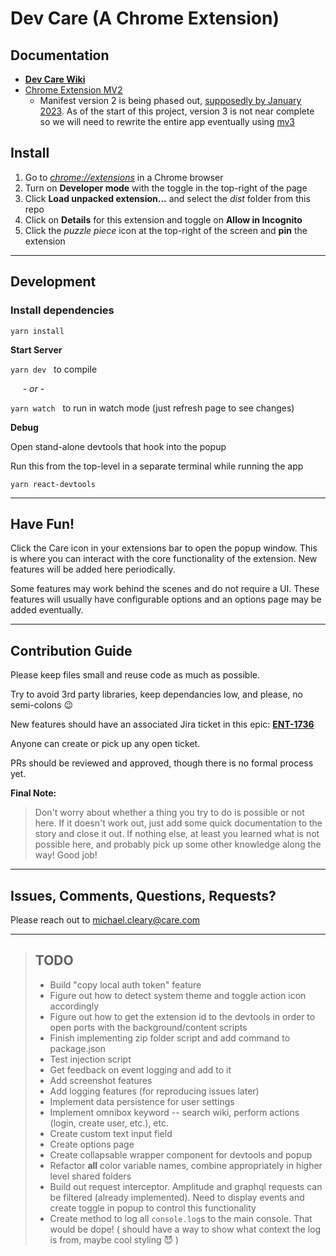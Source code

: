 # Dev Care (A Chrome Extension)

## Documentation
* [**Dev Care Wiki**](https://carecom.atlassian.net/wiki/spaces/~215318667/pages/17348953856/Dev+Care+A+Chrome+Extension)
* [Chrome Extension MV2](https://developer.chrome.com/docs/extensions/mv2/)
  * Manifest version 2 is being phased out, [supposedly by January 2023](https://developer.chrome.com/docs/extensions/mv3/mv2-sunset/).
    As of the start of this project, version 3 is not near complete so we will need to rewrite the entire app eventually using [mv3](https://developer.chrome.com/docs/extensions/mv3/intro/)

## Install

1. Go to [*chrome://extensions*](chrome://extensions) in a Chrome browser
2. Turn on **Developer mode** with the toggle in the top-right of the page
3. Click **Load unpacked extension...** and select the *dist* folder from this repo
4. Click on **Details** for this extension and toggle on **Allow in Incognito**
5. Click the *puzzle piece* icon at the top-right of the screen and **pin** the extension

---
## Development

### Install dependencies
`yarn install`

**Start Server**

`yarn dev` &nbsp; to compile

&nbsp; &nbsp; &nbsp;\- *or* -

`yarn watch` &nbsp; to run in watch mode (just refresh page to see changes)

**Debug**

Open stand-alone devtools that hook into the popup

Run this from the top-level in a separate terminal while running the app

`yarn react-devtools`

---
## Have Fun!
Click the Care icon in your extensions bar to open the popup window. This is where you can interact with the core functionality of the extension. New features will be added here periodically.

Some features may work behind the scenes and do not require a UI. These features will usually have configurable options and an options page may be added eventually.

---

## Contribution Guide
Please keep files small and reuse code as much as possible.

Try to avoid 3rd party libraries, keep dependancies low, and please, no semi-colons 😉

New features should have an associated Jira ticket in this epic: [**ENT-1736**](https://carecom.atlassian.net/browse/ENT-1736)

Anyone can create or pick up any open ticket.

PRs should be reviewed and approved, though there is no formal process yet.

**Final Note:**

> Don't worry about whether a thing you try to do is possible or not here.
If it doesn't work out, just add some quick documentation to the story and close it out. 
If nothing else, at least you learned what is not possible here, and probably pick up some other knowledge along the way! Good job!

---
## Issues, Comments, Questions, Requests?
Please reach out to [michael.cleary@care.com](mailto:michael.cleary@care.com?subject=CareDev%20Chrome%20Extension%20Feedback&body=Thank%20you%20for%20reaching%20out%20regarding%20the%20DevCare%20Chrome%20Extension.%0D%0A%0D%0A%0D%0APlease%20leave%20any%20feedback%20here.%0D%0A%20%20%0D%0A%0D%0A%0D%0AFor%20bug%20reporting,%20please%20provide%20the%20following:%0D%0A%0D%0A%20%20*%20%20Description%20of%20issue:%0D%0A%20%20%20%20%20%0D%0A%0D%0A%0D%0A%20%20*%20%20Screenshots%20(if%20applicable):%0D%0A%20%20%20%20%20%0D%0A%0D%0A%0D%0A%20%20*%20%20Steps%20to%20reproduce:%0D%0A%20%20%20%20%20%0D%0A%0D%0A%0D%0A)

---
> ## TODO
> * Build "copy local auth token" feature
> * Figure out how to detect system theme and toggle action icon accordingly
> * Figure out how to get the extension id to the devtools in order to open ports with the background/content scripts
> * Finish implementing zip folder script and add command to package.json
> * Test injection script
> * Get feedback on event logging and add to it
> * Add screenshot features
> * Add logging features (for reproducing issues later)
> * Implement data persistence for user settings
> * Implement omnibox keyword -- search wiki, perform actions (login, create user, etc.), etc.
> * Create custom text input field
> * Create options page
> * Create collapsable wrapper component for devtools and popup
> * Refactor **all** color variable names, combine appropriately in higher level shared folders
> * Build out request interceptor. Amplitude and graphql requests can be filtered (already implemented). Need to display events and create toggle in popup to control this functionality
> * Create method to log all `console.log`s to the main console. That would be dope! ( should have a way to show what context the log is from, maybe cool styling 😈 )
